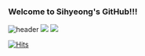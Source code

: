 ### Welcome to Sihyeong's GitHub!!! 
![header](https://capsule-render.vercel.app/api?type=wave&color=auto&height=500&section=header&text=YeomSEE's%20GitHub!&fontSize=90)
<img src="https://img.shields.io/badge/Python-3776AB?style=flat&logo=Python&logoColor=white"/>
<img src="https://img.shields.io/badge/R-276DC3?style=flat&logo=R&logoColor=white"/>

<!--
**yeomsee/yeomsee** is a ✨ _special_ ✨ repository because its `README.md` (this file) appears on your GitHub profile.

Here are some ideas to get you started:

- 🔭 I’m currently working on 
- 🌱 I’m currently learning DataAnalysis
- 👯 I’m looking to collaborate on ...
- 🤔 I’m looking for help with ...
- 💬 Ask me about ...
- 📫 How to reach me: yeomsee97@gmail.com
- 😄 Pronouns: ...
- ⚡ Fun fact: ...
-->

[![Hits](https://hits.seeyoufarm.com/api/count/incr/badge.svg?url=https%3A%2F%2Fgithub.com%2Fyeomsee&count_bg=%233DC8BA&title_bg=%23555555&icon=&icon_color=%23E7E7E7&title=Visitor&edge_flat=false)](https://hits.seeyoufarm.com)
